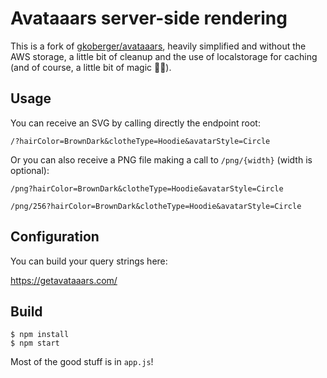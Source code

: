 # Avataaars server-side rendering

This is a fork of [gkoberger/avataaars](https://github.com/gkoberger/avataaars), heavily simplified and without the AWS storage, a little bit of cleanup and the use of localstorage for caching (and of course, a little bit of magic 🧙‍♂️).

## Usage

You can receive an SVG by calling directly the endpoint root:

`/?hairColor=BrownDark&clotheType=Hoodie&avatarStyle=Circle`

Or you can also receive a PNG file making a call to `/png/{width}` (width is optional):

`/png?hairColor=BrownDark&clotheType=Hoodie&avatarStyle=Circle`

`/png/256?hairColor=BrownDark&clotheType=Hoodie&avatarStyle=Circle`

## Configuration

You can build your query strings here:

https://getavataaars.com/

## Build

```console
$ npm install
$ npm start
```

Most of the good stuff is in `app.js`!
